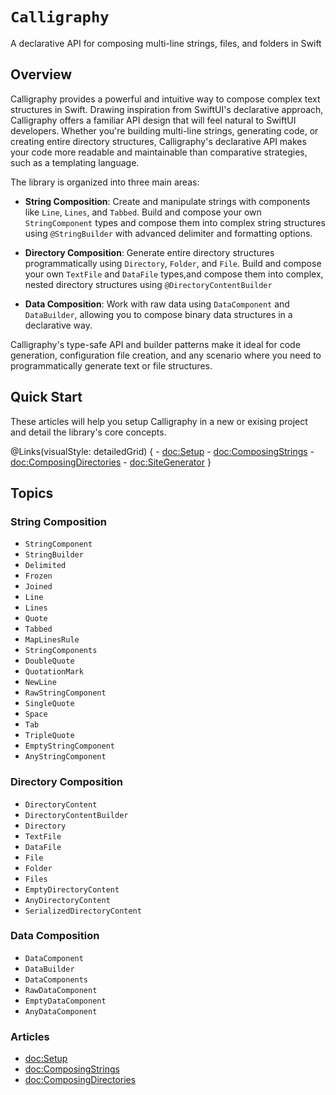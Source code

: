 # ``Calligraphy``

A declarative API for composing multi-line strings, files, and folders in Swift

## Overview

Calligraphy provides a powerful and intuitive way to compose complex text structures in Swift. Drawing inspiration from SwiftUI's declarative approach, Calligraphy offers a familiar API design that will feel natural to SwiftUI developers. Whether you're building multi-line strings, generating code, or creating entire directory structures, Calligraphy's declarative API makes your code more readable and maintainable than comparative strategies, such as a templating language.

The library is organized into three main areas:

- **String Composition**: Create and manipulate strings with components like `Line`, `Lines`, and `Tabbed`. Build and compose your own `StringComponent` types and compose them into complex string structures using `@StringBuilder` with advanced delimiter and formatting options.

- **Directory Composition**: Generate entire directory structures programmatically using `Directory`, `Folder`, and `File`. Build and compose your own `TextFile` and `DataFile` types,and compose them into complex, nested directory structures using `@DirectoryContentBuilder`

- **Data Composition**: Work with raw data using `DataComponent` and `DataBuilder`, allowing you to compose binary data structures in a declarative way.

Calligraphy's type-safe API and builder patterns make it ideal for code generation, configuration file creation, and any scenario where you need to programmatically generate text or file structures.

## Quick Start

These articles will help you setup Calligraphy in a new or exising project and detail the library's core concepts.

@Links(visualStyle: detailedGrid) {
    - <doc:Setup>
    - <doc:ComposingStrings>
    - <doc:ComposingDirectories>
    - <doc:SiteGenerator>
}

## Topics

### String Composition

- ``StringComponent``
- ``StringBuilder``
- ``Delimited``
- ``Frozen``
- ``Joined``
- ``Line``
- ``Lines``
- ``Quote``
- ``Tabbed``
- ``MapLinesRule``
- ``StringComponents``
- ``DoubleQuote``
- ``QuotationMark``
- ``NewLine``
- ``RawStringComponent``
- ``SingleQuote``
- ``Space``
- ``Tab``
- ``TripleQuote``
- ``EmptyStringComponent``
- ``AnyStringComponent``

### Directory Composition

- ``DirectoryContent``
- ``DirectoryContentBuilder``
- ``Directory``
- ``TextFile``
- ``DataFile``
- ``File``
- ``Folder``
- ``Files``
- ``EmptyDirectoryContent``
- ``AnyDirectoryContent``
- ``SerializedDirectoryContent``

### Data Composition

- ``DataComponent``
- ``DataBuilder``
- ``DataComponents``
- ``RawDataComponent``
- ``EmptyDataComponent``
- ``AnyDataComponent``

### Articles

- <doc:Setup>
- <doc:ComposingStrings>
- <doc:ComposingDirectories>

